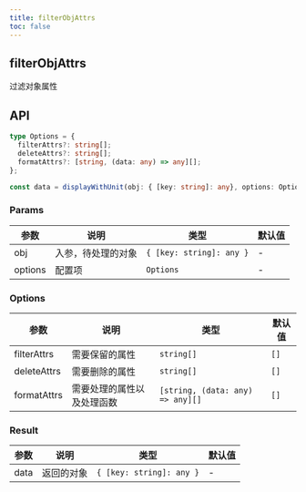 ```yaml
---
title: filterObjAttrs
toc: false
---
```



## filterObjAttrs

过滤对象属性

<code src="./demo.tsx"></code>

## API

```typescript
type Options = {
  filterAttrs?: string[];
  deleteAttrs?: string[];
  formatAttrs?: [string, (data: any) => any][];
};

const data = displayWithUnit(obj: { [key: string]: any}, options: Options);
```

### Params

| 参数    | 说明               | 类型                         | 默认值 |
| ------- | ------------------ | ---------------------------- | ------ |
| obj     | 入参，待处理的对象 | `{ [key: string]: any }` | -      |
| options | 配置项             | `Options`                    | -      |

### Options

| 参数        | 说明                     | 类型                                     | 默认值 |
| ----------- | ------------------------ | ---------------------------------------- | ------ |
| filterAttrs | 需要保留的属性           | `string[]`                               | `[]`   |
| deleteAttrs | 需要删除的属性           | `string[]`                               | `[]`   |
| formatAttrs | 需要处理的属性以及处理函数 | `[string, (data: any) => any][]` | `[]`   |


### Result

| 参数 | 说明     | 类型     | 默认值 |
| ---- | -------- | -------- | ------ |
| data | 返回的对象 | `{ [key: string]: any }` | -      |
